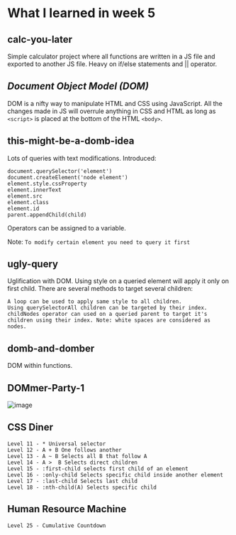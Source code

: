 # What I learned in week 5

## calc-you-later
Simple calculator project where all functions are written in a JS file and exported to another JS file. Heavy on if/else statements and || operator.

## ***Document Object Model (DOM)***
DOM is a nifty way to manipulate HTML and CSS using JavaScript. All the changes made in JS will overrule anything in CSS and HTML as long as `<script>` is placed at the bottom of the HTML `<body>`. 

## this-might-be-a-domb-idea
Lots of queries with text modifications.
Introduced:

    document.querySelector('element')
    document.createElement('node element')
    element.style.cssProperty
    element.innerText
    element.src
    element.class
    element.id
    parent.appendChild(child)

Operators can be assigned to a variable. 

Note: `To modify certain element you need to query it first`

## ugly-query
Uglification with DOM. Using style on a queried element will apply it only on first child. There are several methods to target several children:

    A loop can be used to apply same style to all children.
    Using querySelectorAll children can be targeted by their index.
    childNodes operator can used on a queried parent to target it's children using their index. Note: white spaces are considered as nodes.

## domb-and-domber
DOM within functions.

## DOMmer-Party-1
<img src="i[mg_girl.jpg](https://media3.giphy.com/media/xUOwGmG2pRfFZUmdVe/giphy.gif?cid=790b7611f6b3aa893fe75202be8b39613c96747cefecd30a&rid=giphy.gif)" alt="image">

## CSS Diner

    Level 11 - * Universal selector
    Level 12 - A + B One follows another
    Level 13 - A ~ B Selects all B that follow A
    Level 14 - A >  B Selects direct children
    Level 15 - :first-child selects first child of an element
    Level 16 - :only-child Selects specific child inside another element
    Level 17 - :last-child Selects last child
    Level 18 - :nth-child(A) Selects specific child

## Human Resource Machine

    Level 25 - Cumulative Countdown
